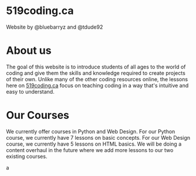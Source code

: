 # 519coding.ca
Website by @bluebarryz and @tdude92

<h1>About us</h1>

The goal of this website is to introduce students of all ages to the world of coding and give them the skills and knowledge required to create projects of their own. Unlike many of the other coding resources online, the lessons here on <a href="https://519coding.ca" target="_blank">519coding.ca</a> focus on teaching coding in a way that's intuitive and easy to understand.

<h1>Our Courses</h1>

We currently offer courses in Python and Web Design. For our Python course, we currently have 7 lessons on basic concepts. For our Web Design course, we currently have 5 lessons on HTML basics. We will be doing a content overhaul in the future where we add more lessons to our two existing courses.

a
